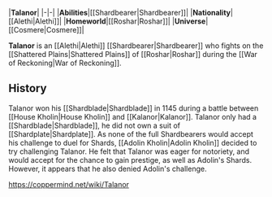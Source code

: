 |**Talanor**|
|-|-|
|**Abilities**|[[Shardbearer\|Shardbearer]]|
|**Nationality**|[[Alethi\|Alethi]]|
|**Homeworld**|[[Roshar\|Roshar]]|
|**Universe**|[[Cosmere\|Cosmere]]|

**Talanor** is an [[Alethi\|Alethi]] [[Shardbearer\|Shardbearer]] who fights on the [[Shattered Plains\|Shattered Plains]] of [[Roshar\|Roshar]] during the [[War of Reckoning\|War of Reckoning]].

## History
Talanor won his [[Shardblade\|Shardblade]] in 1145 during a battle between [[House Kholin\|House Kholin]] and [[Kalanor\|Kalanor]].
Talanor only had a [[Shardblade\|Shardblade]], he did not own a suit of [[Shardplate\|Shardplate]]. As none of the full Shardbearers would accept his challenge to duel for Shards, [[Adolin Kholin\|Adolin Kholin]] decided to try challenging Talanor. He felt that Talanor was eager for notoriety, and would accept for the chance to gain prestige, as well as Adolin's Shards. However, it appears that he also denied Adolin's challenge.



https://coppermind.net/wiki/Talanor